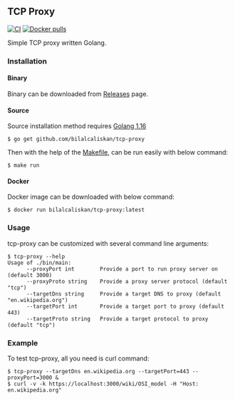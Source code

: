 ## TCP Proxy
[![CI](https://github.com/bilalcaliskan/tcp-proxy/workflows/CI/badge.svg?event=push)](https://github.com/bilalcaliskan/tcp-proxy/actions?query=workflow%3ACI)
[![Docker pulls](https://img.shields.io/docker/pulls/bilalcaliskan/tcp-proxy)](https://hub.docker.com/r/bilalcaliskan/tcp-proxy/)

Simple TCP proxy written Golang. 

### Installation
#### Binary
Binary can be downloaded from [Releases](https://github.com/bilalcaliskan/tcp-proxy/releases) page.

#### Source
Source installation method requires [Golang 1.16](https://golang.org/doc/go1.16)
```shell
$ go get github.com/bilalcaliskan/tcp-proxy
```
Then with the help of the [Makefile](Makefile), can be run easily with below command:
```shell
$ make run
```

#### Docker
Docker image can be downloaded with below command:
```shell
$ docker run bilalcaliskan/tcp-proxy:latest
```

### Usage
tcp-proxy can be customized with several command line arguments:
```shell
$ tcp-proxy --help
Usage of ./bin/main:
      --proxyPort int        Provide a port to run proxy server on (default 3000)
      --proxyProto string    Provide a proxy server protocol (default "tcp")
      --targetDns string     Provide a target DNS to proxy (default "en.wikipedia.org")
      --targetPort int       Provide a target port to proxy (default 443)
      --targetProto string   Provide a target protocol to proxy (default "tcp")
```

### Example
To test tcp-proxy, all you need is curl command:
```shell
$ tcp-proxy --targetDns en.wikipedia.org --targetPort=443 --proxyPort=3000 &
$ curl -v -k https://localhost:3000/wiki/OSI_model -H "Host: en.wikipedia.org"
```
